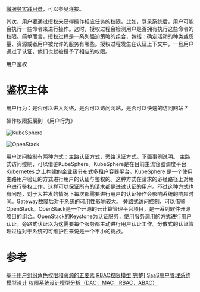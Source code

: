 [微服务实践目录](https://www.jianshu.com/p/f3d5a02757f1)，可以参见连接。

其次，用户要通过授权来获得操作相应任务的权限。比如，登录系统后，用户可能会执行一些命令来进行操作。这时，授权过程会检测用户是否拥有执行这些命令的权限。简单而言，授权过程是一系列强迫策略的组合，包括：确定活动的种类或质量、资源或者用户被允许的服务有哪些。授权过程发生在认证上下文中，一旦用户通过了认证，他们也就被授予了相应的权限。

用户鉴权

# 鉴权主体

用户行为：是否可以进入网络，是否可以访问网站，是否可以快速的访问网站？

操作权限拓展到  《用户行为》

![KubeSphere](https://upload-images.jianshu.io/upload_images/2454595-d1bc019d679b1adb.png?imageMogr2/auto-orient/strip%7CimageView2/2/w/1240)

![OpenStack](https://upload-images.jianshu.io/upload_images/2454595-512f494f3e4de0e7.png?imageMogr2/auto-orient/strip%7CimageView2/2/w/1240)

用户访问控制有两种方式：主路认证方式，旁路认证方式。下面事例说明。
主路式访问控制，可以借鉴KubeSphere。KubeSphere是在目前主流容器调度平台 Kubernetes 之上构建的企业级分布式多租户容器平台。KubeSphere 是一个使用主路用户验证的方式进行用户的认证与鉴权的。这种方式在请求的必经路径上对用户进行鉴权工作，这样可以保证所有的请求都是进过认证的用户。不过这种方式也有问题，对于大并发的情况下每次都需要进行用户的认证操作会影响系统的响应时间。Gateway故障后对于系统的可用性影响较大。
旁路式访问控制，可以借鉴OpenStack。OpenStack是一个开源的云计算管理平台项目，是一系列软件开源项目的组合。OpenStack的Keystone为认证服务，使用服务调用的方式进行用户认证。旁路式认证以为这需要每个服务都主动进行用户认证工作。分散式的认证管理过程对于系统的可维护性来说是一个不小的挑战。


# 参考
[基于用户组织角色权限和资源的五要素](https://blog.csdn.net/benxiaohai529/article/details/54945610)
[RBAC权限模型[完整]](https://www.jianshu.com/p/115938c6294e)
[SaaS用户管理系统模型设计](https://blog.csdn.net/hot_summery/article/details/80773310)
[权限系统设计模型分析（DAC，MAC，RBAC，ABAC）](https://www.jianshu.com/p/ce0944b4a903)

